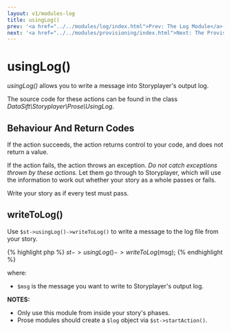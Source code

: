 ```yaml
---
layout: v1/modules-log
title: usingLog()
prev: '<a href="../../modules/log/index.html">Prev: The Log Module</a>'
next: '<a href="../../modules/provisioning/index.html">Next: The Provisioning Module</a>'
---
```


# usingLog()

_usingLog()_ allows you to write a message into Storyplayer's output log.

The source code for these actions can be found in the class _DataSift\Storyplayer\Prose\UsingLog_.

## Behaviour And Return Codes

If the action succeeds, the action returns control to your code, and does not return a value.

If the action fails, the action throws an exception. _Do not catch exceptions thrown by these actions._ Let them go through to Storyplayer, which will use the information to work out whether your story as a whole passes or fails.

Write your story as if every test must pass.

## writeToLog()

Use `$st->usingLog()->writeToLog()` to write a message to the log file from your story.

{% highlight php %}
$st->usingLog()->writeToLog($msg);
{% endhighlight %}

where:

* `$msg` is the message you want to write to Storyplayer's output log.

__NOTES:__

* Only use this module from inside your story's phases.
* Prose modules should create a `$log` object via `$st->startAction()`.
